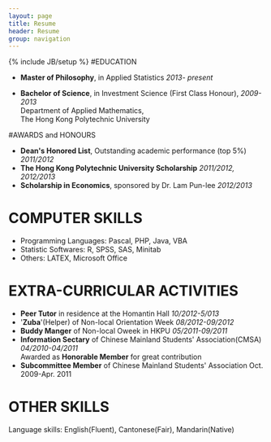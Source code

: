 ```yaml
---
layout: page
title: Resume 
header: Resume
group: navigation
---
```

{% include JB/setup %}
#EDUCATION
* **Master of Philosophy**, in Applied Statistics *2013- present*

* **Bachelor of Science**, in Investment Science (First Class Honour),  *2009-2013*  
     Department of Applied Mathematics,  
     The Hong Kong Polytechnic University 

#AWARDS and HONOURS
* **Dean's Honored List**, Outstanding academic performance (top 5%) *2011/2012*
* **The Hong Kong Polytechnic University Scholarship** *2011/2012,
2012/2013*
* **Scholarship in Economics**, sponsored by Dr. Lam Pun-lee *2012/2013*

# COMPUTER SKILLS #
* Programming Languages: Pascal, PHP, Java, VBA
* Statistic Softwares: R, SPSS, SAS, Minitab
* Others: LATEX, Microsoft Office 


# EXTRA-CURRICULAR  ACTIVITIES
* **Peer Tutor** in residence at the Homantin Hall *10/2012-5/013*
* '**Zuba**'(Helper) of Non-local Orientation Week *08/2012-09/2012*
* **Buddy Manger** of Non-local Oweek in HKPU *05/2011-09/2011*
* **Information Sectary** of Chinese Mainland Students' Association(CMSA) *04/2010-04/2011*  
    Awarded as **Honorable Member** for great contribution
* **Subcommittee Member** of Chinese Mainland Students' Association Oct. 2009-Apr. 2011
   
# OTHER SKILLS #
Language skills: English(Fluent), Cantonese(Fair), Mandarin(Native)

                                                                                                                                                                      


